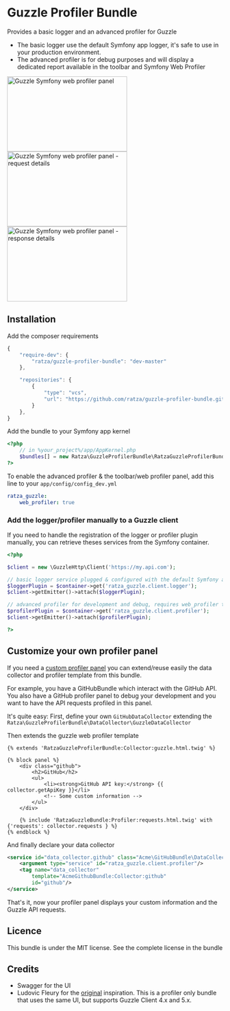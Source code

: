 Guzzle Profiler Bundle
======================

Provides a basic logger and an advanced profiler for Guzzle

* The basic logger use the default Symfony app logger, it's safe to use in your production environment.
* The advanced profiler is for debug purposes and will display a dedicated report available in the toolbar and Symfony Web Profiler

<img src="http://ludofleury.github.io/GuzzleBundle/images/guzzle-profiler-panel.png" width="280" height="175" alt="Guzzle Symfony web profiler panel"/>
<img src="http://ludofleury.github.io/GuzzleBundle/images/guzzle-request-detail.png" width="280" height="175" alt="Guzzle Symfony web profiler panel - request details"/>
<img src="http://ludofleury.github.io/GuzzleBundle/images/guzzle-response-detail.png" width="280" height="175" alt="Guzzle Symfony web profiler panel - response details"/>

## Installation

Add the composer requirements
```javascript
{
    "require-dev": {
        "ratza/guzzle-profiler-bundle": "dev-master"
    },

    "repositories": {
        {
            "type": "vcs",
            "url": "https://github.com/ratza/guzzle-profiler-bundle.git"
        }
    },
}
```

Add the bundle to your Symfony app kernel
```php
<?php
    // in %your_project%/app/AppKernel.php
    $bundles[] = new Ratza\GuzzleProfilerBundle\RatzaGuzzleProfilerBundle();
?>
```

To enable the advanced profiler & the toolbar/web profiler panel, add this line to your `app/config/config_dev.yml`
```yml
ratza_guzzle:
    web_profiler: true
```

### Add the logger/profiler manually to a Guzzle client

If you need to handle the registration of the logger or profiler plugin manually, you can retrieve theses services from the Symfony container.

```php
<?php

$client = new \GuzzleHttp\Client('https://my.api.com');

// basic logger service plugged & configured with the default Symfony app logger
$loggerPlugin = $container->get('ratza_guzzle.client.logger');
$client->getEmitter()->attach($loggerPlugin);

// advanced profiler for development and debug, requires web_profiler to be enabled
$profilerPlugin = $container->get('ratza_guzzle.client.profiler');
$client->getEmitter()->attach($profilerPlugin);

?>
```

## Customize your own profiler panel

If you need a [custom profiler panel](http://symfony.com/doc/master/cookbook/profiler/data_collector.html) you can extend/reuse easily the data collector and profiler template from this bundle.

For example, you have a GitHubBundle which interact with the GitHub API. You also have a GitHub profiler panel to debug your development and you want to have the API requests profiled in this panel.

It's quite easy:
First, define your own `GitHubDataCollector` extending the `Ratza\GuzzleProfilerBundle\DataCollector\GuzzleDataCollector`


Then extends the guzzle web profiler template
```twig
{% extends 'RatzaGuzzleProfilerBundle:Collector:guzzle.html.twig' %}

{% block panel %}
    <div class="github">
        <h2>GitHub</h2>
        <ul>
            <li><strong>GitHub API key:</strong> {{ collector.getApiKey }}</li>
            <!-- Some custom information -->
        </ul>
    </div>

    {% include 'RatzaGuzzleBundle:Profiler:requests.html.twig' with {'requests': collector.requests } %}
{% endblock %}
```

And finally declare your data collector
```xml
<service id="data_collector.github" class="Acme\GitHubBundle\DataCollector\GitHubDataCollector">
    <argument type="service" id="ratza_guzzle.client.profiler"/>
    <tag name="data_collector"
        template="AcmeGithubBundle:Collector:github"
        id="github"/>
</service>
```

That's it, now your profiler panel displays your custom information and the Guzzle API requests.

## Licence

This bundle is under the MIT license. See the complete license in the bundle

## Credits

* Swagger for the UI
* Ludovic Fleury for the [original](http://ludofleury.github.io/GuzzleBundle/) inspiration. This is a profiler only bundle that uses the same UI, but supports Guzzle Client 4.x and 5.x.


